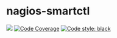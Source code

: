 # nagios-smartctl

![](https://github.com/kevincoakley/nagios-smartctl/workflows/Python%20package/badge.svg)
[![Code Coverage](https://codecov.io/gh/kevincoakley/nagios-smartctl/branch/master/graph/badge.svg)](https://codecov.io/gh/kevincoakley/nagios-smartctl/)
[![Code style: black](https://img.shields.io/badge/code%20style-black-000000.svg)](https://github.com/psf/black)
